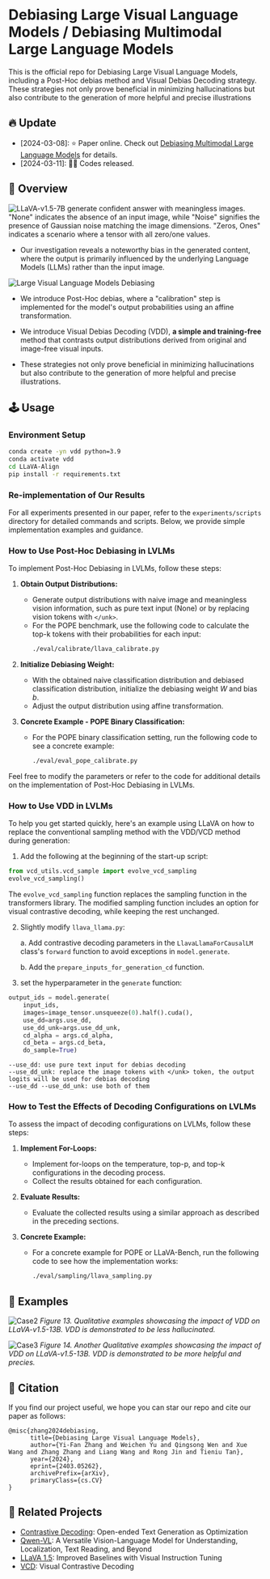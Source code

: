 <!-- <p align="center" width="100%">
<a target="_blank"><img src="figs/VCD_logo_title.png" alt="Visual Contrastive Decoding" style="width: 75%; min-width: 200px; display: block; margin: auto;"></a>
</p> -->

# Debiasing Large Visual Language Models / Debiasing Multimodal Large Language Models
<!-- **Debiasing Large Visual Language Models** -->
This is the official repo for Debiasing Large Visual Language Models, including a Post-Hoc debias method and Visual Debias Decoding strategy. These strategies not only prove beneficial in minimizing hallucinations but also contribute to the generation of more helpful and precise illustrations

## 🔥 Update
* [2024-03-08]: ⭐️ Paper online. Check out [Debiasing Multimodal Large Language Models](https://arxiv.org/abs/2403.05262) for details.
* [2024-03-11]: 🚀🚀 Codes released.

## 🎯 Overview
![LLaVA-v1.5-7B generate confident answer with meaningless images. "None" indicates the absence of an input image, while "Noise" signifies the presence of Gaussian noise matching the image dimensions. "Zeros, Ones" indicates a scenario where a tensor with all zero/one values.](figs/model_bias.png)
- Our investigation reveals a noteworthy bias in the generated content, where the output is primarily influenced by the underlying Language Models (LLMs) rather than the input image.

![Large Visual Language Models Debiasing](figs/bias_model.png)
- We introduce Post-Hoc debias, where a "calibration" step is implemented for the model's output probabilities using an affine transformation.
- We introduce Visual Debias Decoding (VDD), **a simple and training-free** method that contrasts output distributions derived from original and image-free visual inputs.

- These strategies not only prove beneficial in minimizing hallucinations but also contribute to the generation of more helpful and precise illustrations.


## 🕹️ Usage
### Environment Setup
```bash
conda create -yn vdd python=3.9
conda activate vdd
cd LLaVA-Align
pip install -r requirements.txt
```

### Re-implementation of Our Results

For all experiments presented in our paper, refer to the `experiments/scripts` directory for detailed commands and scripts. Below, we provide simple implementation examples and guidance.


### How to Use Post-Hoc Debiasing in LVLMs

To implement Post-Hoc Debiasing in LVLMs, follow these steps:

1. **Obtain Output Distributions:**
   - Generate output distributions with naive image and meaningless vision information, such as pure text input (None) or by replacing vision tokens with `</unk>`.
   - For the POPE benchmark, use the following code to calculate the top-k tokens with their probabilities for each input:
     ```bash
     ./eval/calibrate/llava_calibrate.py
     ```

2. **Initialize Debiasing Weight:**
   - With the obtained naive classification distribution and debiased classification distribution, initialize the debiasing weight $W$ and bias $b$.
   - Adjust the output distribution using affine transformation.

3. **Concrete Example - POPE Binary Classification:**
   - For the POPE binary classification setting, run the following code to see a concrete example:
     ```bash
     ./eval/eval_pope_calibrate.py
     ```

Feel free to modify the parameters or refer to the code for additional details on the implementation of Post-Hoc Debiasing in LVLMs.

### How to Use VDD in LVLMs

To help you get started quickly, here's an example using LLaVA on how to replace the conventional sampling method with the VDD/VCD method during generation:
1. Add the following at the beginning of the start-up script:
```python
from vcd_utils.vcd_sample import evolve_vcd_sampling
evolve_vcd_sampling()
```
The `evolve_vcd_sampling` function replaces the sampling function in the transformers library. The modified sampling function includes an option for visual contrastive decoding, while keeping the rest unchanged.

2. Slightly modify `llava_llama.py`:

   a. Add contrastive decoding parameters in the `LlavaLlamaForCausalLM` class's `forward` function to avoid exceptions in `model.generate`.
   
   b. Add the `prepare_inputs_for_generation_cd` function.

3. set the hyperparameter in the `generate` function:


```python
output_ids = model.generate(
    input_ids,
    images=image_tensor.unsqueeze(0).half().cuda(),
    use_dd=args.use_dd,
    use_dd_unk=args.use_dd_unk,
    cd_alpha = args.cd_alpha,
    cd_beta = args.cd_beta,
    do_sample=True)
```

```
--use_dd: use pure text input for debias decoding
--use_dd_unk: replace the image tokens with </unk> token, the output logits will be used for debias decoding
--use_dd --use_dd_unk: use both of them
```

### How to Test the Effects of Decoding Configurations on LVLMs

To assess the impact of decoding configurations on LVLMs, follow these steps:

1. **Implement For-Loops:**
   - Implement for-loops on the temperature, top-p, and top-k configurations in the decoding process.
   - Collect the results obtained for each configuration.

2. **Evaluate Results:**
   - Evaluate the collected results using a similar approach as described in the preceding sections.

3. **Concrete Example:**
   - For a concrete example for POPE or LLaVA-Bench, run the following code to see how the implementation works:
     ```bash
     ./eval/sampling/llava_sampling.py
     ```


## 📌 Examples
<!-- ![Case1](figs/sample1.png)
*Figure 12. Qualitative examples showcasing the impact of VDD on LLaVA-v1.5-7B. VDD is demonstrated to be less hallucinated.* -->

![Case2](figs/sample2.png)
*Figure 13. Qualitative examples showcasing the impact of VDD on LLaVA-v1.5-13B. VDD is demonstrated to be less hallucinated.*

![Case3](figs/sample3.png)
*Figure 14. Another Qualitative examples showcasing the impact of VDD on LLaVA-v1.5-13B. VDD is demonstrated to be more helpful and precies.*


## 📑 Citation
If you find our project useful, we hope you can star our repo and cite our paper as follows:
```
@misc{zhang2024debiasing,
      title={Debiasing Large Visual Language Models}, 
      author={Yi-Fan Zhang and Weichen Yu and Qingsong Wen and Xue Wang and Zhang Zhang and Liang Wang and Rong Jin and Tieniu Tan},
      year={2024},
      eprint={2403.05262},
      archivePrefix={arXiv},
      primaryClass={cs.CV}
}
```

## 📝 Related Projects
- [Contrastive Decoding](https://github.com/XiangLi1999/ContrastiveDecoding): Open-ended Text Generation as Optimization
- [Qwen-VL](https://github.com/QwenLM/Qwen-VL): A Versatile Vision-Language Model for Understanding, Localization, Text Reading, and Beyond
- [LLaVA 1.5](https://github.com/haotian-liu/LLaVA): Improved Baselines with Visual Instruction Tuning
- [VCD](https://github.com/DAMO-NLP-SG/VCD/): Visual Contrastive Decoding
